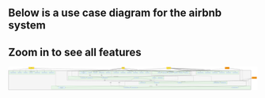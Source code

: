 ## Below is a use case diagram for the airbnb system

## Zoom in to see all features

![Use Case Diagram](Use_Case_Diagram.png)
